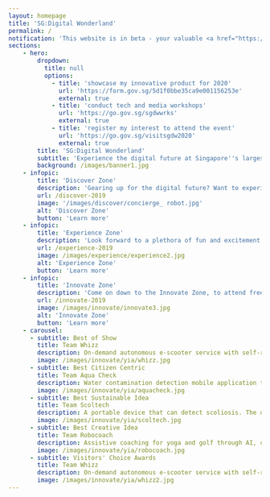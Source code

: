 ```yaml
---
layout: homepage
title: 'SG:Digital Wonderland'
permalink: /
notification: 'This website is in beta - your valuable <a href="https://www.google.com">feedback</a> will help us in improving it.'
sections:
    - hero:
        dropdown:
          title: null
          options:
            - title: 'showcase my innovative product for 2020'
              url: 'https://form.gov.sg/5d1f0bbe35ca9e001156253e'
              external: true
            - title: 'conduct tech and media workshops'
              url: 'https://go.gov.sg/sgdwwrks'
              external: true
            - title: 'register my interest to attend the event'
              url: 'https://go.gov.sg/visitsgdw2020'
              external: true
        title: 'SG:Digital Wonderland'
        subtitle: 'Experience the digital future at Singapore''s largest tech carnival'
        background: /images/banner1.jpg
    - infopic:
        title: 'Discover Zone'
        description: 'Gearing up for the digital future? Want to experience a mock cyber-attack and the damages it can potentially cause? Learn how to protect yourself in the digital age and discover how Artificial Intelligence (AI) technologies can transform almost everything from home living products to services. Visit the Discover Zone to learn more and get a chance to win attractive prizes in our sure win lucky dip!'
        url: /discover-2019
        image: '/images/discover/concierge_ robot.jpg'
        alt: 'Discover Zone'
        button: 'Learn more'
    - infopic:
        title: 'Experience Zone'
        description: 'Look forward to a plethora of fun and excitement from discovering the latest tech gadgets and innovations that can help improve our lives; to interacting with a multitude of Immersive Media experiences, having fun with a game of Augmented Reality dodgeball to taking part in a myriad of activities at the Drone Arcade!'
        url: /experience-2019
        image: /images/experience/experience2.jpg
        alt: 'Experience Zone'
        button: 'Learn more'
    - infopic:
        title: 'Innovate Zone'
        description: 'Come on down to the Innovate Zone, to attend free tech workshops and have fun learning about coding and digital making. Get inspired by cutting edge tech prototypes created by students and join the crowd to cheer our local and regional students innovating and participating in the Youth Innovation Awards, Code Quest and Tech for Good coding competitions!'
        url: /innovate-2019
        image: /images/innovate/innovate3.jpg
        alt: 'Innovate Zone'
        button: 'Learn more'
    - carousel:
      - subtitle: Best of Show
        title: Team Whizz
        description: On-demand autonomous e-scooter service with self-redistributing, orientating, parking and charging features. <a href="/innovate/youth-innovation-awards/">Learn more.</a>
        image: /images/innovate/yia/whizz.jpg
      - subtitle: Best Citizen Centric
        title: Team Aqua Check
        description: Water contamination detection mobile application that equips users with the ability to check water for contamination. The mobile application recognises different types of bacteria by uploading a microscopic photo of water sample onto the app's cloud database. <a href="/innovate/youth-innovation-awards/">Learn more.</a>
        image: /images/innovate/yia/aquacheck.jpg
      - subtitle: Best Sustainable Idea
        title: Team Scoltech
        description: A portable device that can detect scoliosis. The device is able to provide accurate digital reading using an accelerometer and rotary encoder, and thus eliminate the need for repeated x-ray scanning for routine measurement. <a href="/innovate/youth-innovation-awards/">Learn more.</a>
        image: /images/innovate/yia/scoltech.jpg
      - subtitle: Best Creative Idea
        title: Team Robocoach
        description: Assistive coaching for yoga and golf through AI, computer vision, and deep learning. Robocoach is able to analyse a user posture and provide feedback to help them improve their performance. <a href="/innovate/youth-innovation-awards/">Learn more.</a>
        image: /images/innovate/yia/robocoach.jpg
      - subtitle: Visitors' Choice Awards
        title: Team Whizz
        description: On-demand autonomous e-scooter service with self-redistributing, orientating, parking and charging features. <a href="/innovate/youth-innovation-awards/">Learn more.</a>
        image: /images/innovate/yia/whizz2.jpg
---
```



<!-- Type your notification here - the notification bar will not appear if this is empty. For other changes, refer to _data/homepage.yml to edit the homepage -->

